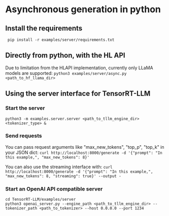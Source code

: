 # Asynchronous generation in python

## Install the requirements

` pip install -r examples/server/requirements.txt`

## Directly from python, with the HL API

Due to limitation from the HLAPI implementation, currently only LLaMA models are supported:
`python3 examples/server/async.py <path_to_hf_llama_dir>`


## Using the server interface for TensorRT-LLM

### Start the server

`python3 -m examples.server.server <path_to_tllm_engine_dir> <tokenizer_type> &`

### Send requests

You can pass request arguments like "max_new_tokens", "top_p", "top_k" in your JSON dict:
`curl http://localhost:8000/generate -d '{"prompt": "In this example,", "max_new_tokens": 8}'`

You can also use the streaming interface with:
`curl http://localhost:8000/generate -d '{"prompt": "In this example,", "max_new_tokens": 8, "streaming": true}' --output -`

### Start an OpenAI API compatible server
```
cd TensorRT-LLM/examples/server
python3 openai_server.py --engine_path <path_to_tllm_engine_dir> --tokenizer_path <path_to_tokenizer> --host 0.0.0.0 --port 1234

```
